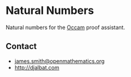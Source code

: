 # Natural Numbers

Natural numbers for the [Occam](http://occam.science) proof assistant.

## Contact

* james.smith@openmathematics.org
* http://djalbat.com
